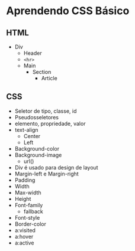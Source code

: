 # Aprendendo CSS Básico

## HTML

* Div
    * Header
    * `<hr>`
    * Main
        * Section
            * Article
 

## CSS

* Seletor de tipo, classe, id
* Pseudosseletores
* elemento, propriedade, valor
* text-align
    * Center
    * Left
* Background-color
* Background-image
    * url()
* Div é usado para design de layout
* Margin-left e Margin-right
* Padding
* Width
* Max-width
* Height
* Font-family
    * fallback
* Font-style
* Border-color
* a:visited
* a:hover
* a:active